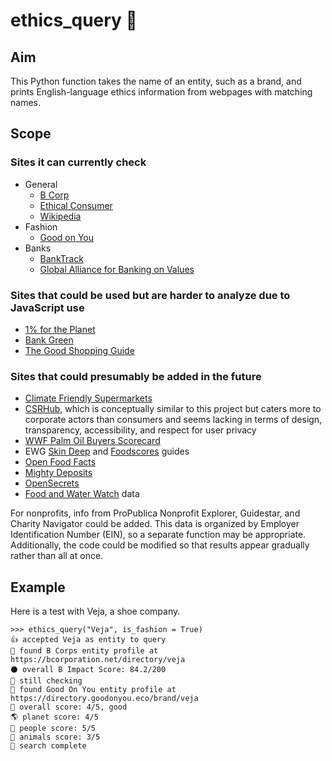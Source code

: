 # ethics_query 🔎

## Aim
This Python function takes the name of an entity, such as a brand, and prints English-language ethics information from webpages with matching names.

## Scope
### Sites it can currently check
- General
  - [B Corp](https://bcorporation.net/directory)
  - [Ethical Consumer](https://www.ethicalconsumer.org/)
  - [Wikipedia](https://en.wikipedia.org/)
- Fashion
  - [Good on You](https://directory.goodonyou.eco/)
- Banks
  - [BankTrack](https://www.banktrack.org/)
  - [Global Alliance for Banking on Values](https://www.gabv.org)

### Sites that could be used but are harder to analyze due to JavaScript use
- [1% for the Planet](https://directories.onepercentfortheplanet.org/)
- [Bank Green](https://bank.green/)
- [The Good Shopping Guide](https://thegoodshoppingguide.com)

### Sites that could presumably be added in the future
- [Climate Friendly Supermarkets](https://www.climatefriendlysupermarkets.org/scorecard)
- [CSRHub](https://www.csrhub.com/csrhub-restful-api), which is conceptually similar to this project but caters more to corporate actors than consumers and seems lacking in terms of design, transparency, accessibility, and respect for user privacy
- [WWF Palm Oil Buyers Scorecard](http://palmoilscorecard.panda.org/#/scores)
- EWG [Skin Deep](https://www.ewg.org/skindeep/) and [Foodscores](https://www.ewg.org/foodscores/) guides
- [Open Food Facts](https://fr-en.openfoodfacts.org/data)
- [Mighty Deposits](https://mightydeposits.com/)
- [OpenSecrets](https://www.opensecrets.org/federal-lobbying/top-spenders)
- [Food and Water Watch](https://www.foodandwaterwatch.org/pdf-research-directory/) data

For nonprofits, info from ProPublica Nonprofit Explorer, Guidestar, and Charity Navigator could be added. This data is organized by Employer Identification Number (EIN), so a separate function may be appropriate.
Additionally, the code could be modified so that results appear gradually rather than all at once.

## Example

Here is a test with Veja, a shoe company.

	>>> ethics_query("Veja", is_fashion = True)
	👍 accepted Veja as entity to query
	👀 found B Corps entity profile at https://bcorporation.net/directory/veja
	⚫️ overall B Impact Score: 84.2/200
	🐢 still checking
	👀 found Good On You entity profile at https://directory.goodonyou.eco/brand/veja
	🙂 overall score: 4/5, good
	🌎 planet score: 4/5
	👥 people score: 5/5
	🦋 animals score: 3/5
	🔎 search complete
